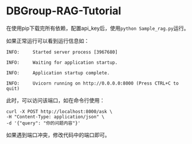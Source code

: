 # DBGroup-RAG-Tutorial

在使用pip下载完所有依赖，配置api_key后，使用`python Sample_rag.py`运行。

如果正常运行可以看到运行信息如：

`INFO:     Started server process [3967680]`

`INFO:     Waiting for application startup.`

`INFO:     Application startup complete.`

`INFO:     Uvicorn running on http://0.0.0.0:8000 (Press CTRL+C to quit)`

此时，可以访问该端口，如在命令行使用：

```Plain
curl -X POST http://localhost:8000/ask \
-H "Content-Type: application/json" \
-d '{"query": "你的问题内容"}'
```

如果遇到端口冲突，修改代码中的端口即可。

